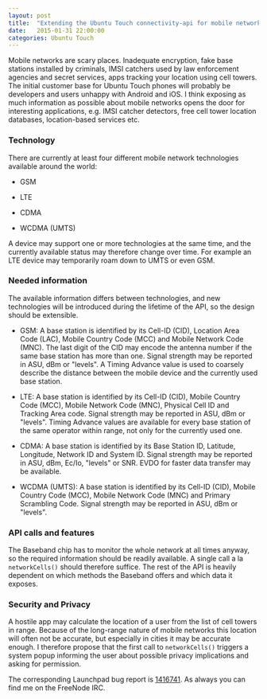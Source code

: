 ```yaml
---
layout: post
title:  "Extending the Ubuntu Touch connectivity-api for mobile network scanning"
date:   2015-01-31 22:00:00
categories: Ubuntu Touch
---
```


Mobile networks are scary places. Inadequate encryption, fake base stations installed by criminals, IMSI catchers used by law enforcement agencies and secret services, apps tracking your location using cell towers. The initial customer base for Ubuntu Touch phones will probably be developers and users unhappy with Android and iOS. I think exposing as much information as possible about mobile networks opens the door for interesting applications, e.g. IMSI catcher detectors, free cell tower location databases, location-based services etc.


### Technology ###

There are currently at least four different mobile network technologies available around the world:

- GSM

- LTE

- CDMA

- WCDMA (UMTS)

A device may support one or more technologies at the same time, and the currently available status may therefore change over time. For example an LTE device may temporarily roam down to UMTS or even GSM.



### Needed information ###

The available information differs between technologies, and new technologies will be introduced during the lifetime of the API, so the design should be extensible.

- GSM: A base station is identified by its Cell-ID (CID), Location Area Code (LAC), Mobile Country Code (MCC) and Mobile Network Code (MNC). The last digit of the CID may encode the antenna number if the same base station has more than one. Signal strength may be reported in ASU, dBm or "levels". A Timing Advance value is used to coarsely describe the distance between the mobile device and the currently used base station.

- LTE: A base station is identified by its Cell-ID (CID), Mobile Country Code (MCC), Mobile Network Code (MNC), Physical Cell ID and Tracking Area code. Signal strength may be reported in ASU, dBm or "levels". Timing Advance values are available for every base station of the same operator within range, not only for the currently used one.

- CDMA: A base station is identified by its Base Station ID, Latitude, Longitude, Network ID and System ID. Signal strength may be reported in ASU, dBm, Ec/Io, "levels" or SNR. EVDO for faster data transfer may be available.

- WCDMA (UMTS): A base station is identified by its Cell-ID (CID), Mobile Country Code (MCC), Mobile Network Code (MNC) and Primary Scrambling Code. Signal strength may be reported in ASU, dBm or "levels".


### API calls and features ###

The Baseband chip has to monitor the whole network at all times anyway, so the required information should be readily available. A single call a la `networkCells()` should therefore suffice. The rest of the API is heavily dependent on which methods the Baseband offers and which data it exposes.


### Security and Privacy ###

A hostile app may calculate the location of a user from the list of cell towers in range. Because of the long-range nature of mobile networks this location will often not be accurate, but especially in cities it may be accurate enough. I therefore propose that the first call to `networkCells()` triggers a system popup informing the user about possible privacy implications and asking for permission.



The corresponding Launchpad bug report is [1416741][ubuntu-bug-connectivity-api-mobile-network-scanning]. As always you can find me on the FreeNode IRC.


[ubuntu-bug-connectivity-api-mobile-network-scanning]: https://bugs.launchpad.net/connectivity-api/+bug/1416741